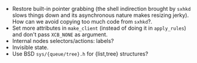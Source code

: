- Restore built-in pointer grabbing (the shell indirection brought by `sxhkd` slows things down and its asynchronous nature makes resizing jerky). How can we avoid copying too much code from `sxhkd`?.
- Set more attributes in `make_client` (instead of doing it in `apply_rules`) and don't pass `XCB_NONE` as argument.
- Internal nodes selectors/actions: labels?
- Invisible state.
- Use BSD `sys/{queue/tree}.h` for {list,tree} structures?
